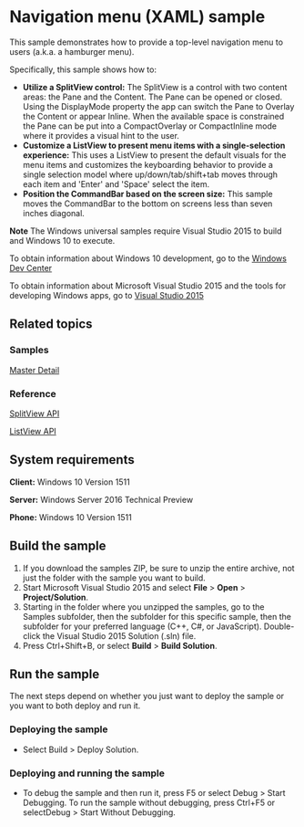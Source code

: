 <!---
  category: Navigation
  samplefwlink: http://go.microsoft.com/fwlink/p/?LinkId=619902
--->

# Navigation menu (XAML) sample

This sample demonstrates how to provide a top-level navigation menu to users (a.k.a. a hamburger menu).

Specifically, this sample shows how to:

- **Utilize a SplitView control:** The SplitView is a control with two content areas: the Pane and the Content.  The Pane can be opened or closed.  Using the DisplayMode property the app can switch the Pane to Overlay the Content or appear Inline.  When the available space is constrained the Pane can be put into a CompactOverlay or CompactInline mode where it provides a visual hint to the user. 
- **Customize a ListView to present menu items with a single-selection experience:** This uses a ListView to present the default visuals for the menu items and customizes the keyboarding behavior to provide a single selection model where up/down/tab/shift+tab moves through each item and 'Enter' and 'Space' select the item. 
- **Position the CommandBar based on the screen size:** This sample moves the CommandBar to the bottom on screens less than seven inches diagonal.

**Note** The Windows universal samples require Visual Studio 2015 to build and Windows 10 to execute.
 
To obtain information about Windows 10 development, go to the [Windows Dev Center](http://go.microsoft.com/fwlink/?LinkID=532421)

To obtain information about Microsoft Visual Studio 2015 and the tools for developing Windows apps, go to [Visual Studio 2015](http://go.microsoft.com/fwlink/?LinkID=532422)

## Related topics

### Samples

[Master Detail](/Samples/XamlMasterDetail)

### Reference

<!-- Add links to related API -->

[SplitView API](https://msdn.microsoft.com/library/windows/apps/windows.ui.xaml.controls.splitview.aspx)

[ListView API](https://msdn.microsoft.com/library/windows/apps/windows.ui.xaml.controls.listview.aspx)

## System requirements

**Client:** Windows 10 Version 1511

**Server:** Windows Server 2016 Technical Preview

**Phone:**  Windows 10 Version 1511

## Build the sample

1. If you download the samples ZIP, be sure to unzip the entire archive, not just the folder with the sample you want to build. 
2. Start Microsoft Visual Studio 2015 and select **File** \> **Open** \> **Project/Solution**.
3. Starting in the folder where you unzipped the samples, go to the Samples subfolder, then the subfolder for this specific sample, then the subfolder for your preferred language (C++, C#, or JavaScript). Double-click the Visual Studio 2015 Solution (.sln) file.
4. Press Ctrl+Shift+B, or select **Build** \> **Build Solution**.

## Run the sample

The next steps depend on whether you just want to deploy the sample or you want to both deploy and run it.

### Deploying the sample

- Select Build > Deploy Solution. 

### Deploying and running the sample

- To debug the sample and then run it, press F5 or select Debug >  Start Debugging. To run the sample without debugging, press Ctrl+F5 or selectDebug > Start Without Debugging. 
